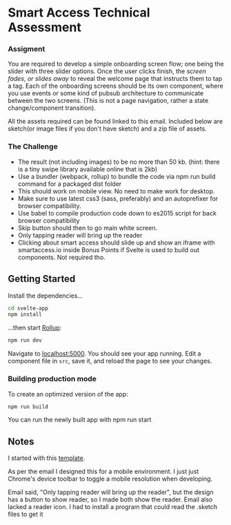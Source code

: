 # Smart Access Technical Assessment

### Assigment

You are required to develop a simple onboarding screen flow; one being the slider with three slider options. Once the user clicks finish, the _screen fades, or slides away_ to reveal the welcome page that instructs them to tap a tag. Each of the onboarding screens should be its own component, where you use events or some kind of pubsub architecture to communicate between the two screens. (This is not a page navigation, rather a state change/component transition).

All the assets required can be found linked to this email. Included below are sketch(or image files if you don't have sketch) and a zip file of assets.

### The Challenge

- The result (not including images) to be no more than 50 kb. (hint: there is a tiny swipe library available online that is 2kb)
- Use a bundler (webpack, rollup) to bundle the code via npm run build command for a packaged dist folder
- This should work on mobile view. No need to make work for desktop.
- Make sure to use latest css3 (sass, preferably) and an autoprefixer for browser compatibility.
- Use babel to compile production code down to es2015 script for back browser compatibility
- Skip button should then to go main white screen.
- Only tapping reader will bring up the reader
- Clicking about smart access should slide up and show an iframe with smartaccess.io inside Bonus Points if Svelte is used to build out components. Not required tho.

## Getting Started

Install the dependencies...

```bash
cd svelte-app
npm install
```

...then start [Rollup](https://rollupjs.org):

```bash
npm run dev
```

Navigate to [localhost:5000](http://localhost:5000). You should see your app running. Edit a component file in `src`, save it, and reload the page to see your changes.

### Building production mode

To create an optimized version of the app:

```bash
npm run build
```

You can run the newly built app with npm run start

## Notes

I started with this [template](https://github.com/sveltejs/template).

As per the email I designed this for a mobile environment. I just just Chrome's device toolbar to toggle a mobile resolution when developing.

Email said, "Only tapping reader will bring up the reader", but the design has a button to show reader, so I made both show the reader. Email also lacked a reader icon. I had to install a program that could read the .sketch files to get it
